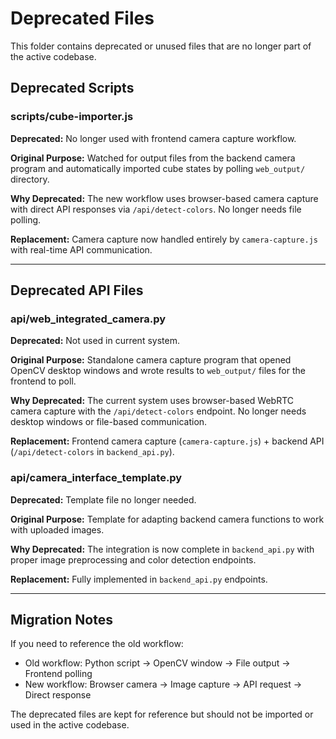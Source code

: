 # Deprecated Files

This folder contains deprecated or unused files that are no longer part of the active codebase.

## Deprecated Scripts

### scripts/cube-importer.js
**Deprecated:** No longer used with frontend camera capture workflow.

**Original Purpose:** Watched for output files from the backend camera program and automatically imported cube states by polling `web_output/` directory.

**Why Deprecated:** The new workflow uses browser-based camera capture with direct API responses via `/api/detect-colors`. No longer needs file polling.

**Replacement:** Camera capture now handled entirely by `camera-capture.js` with real-time API communication.

---

## Deprecated API Files

### api/web_integrated_camera.py
**Deprecated:** Not used in current system.

**Original Purpose:** Standalone camera capture program that opened OpenCV desktop windows and wrote results to `web_output/` files for the frontend to poll.

**Why Deprecated:** The current system uses browser-based WebRTC camera capture with the `/api/detect-colors` endpoint. No longer needs desktop windows or file-based communication.

**Replacement:** Frontend camera capture (`camera-capture.js`) + backend API (`/api/detect-colors` in `backend_api.py`).

### api/camera_interface_template.py
**Deprecated:** Template file no longer needed.

**Original Purpose:** Template for adapting backend camera functions to work with uploaded images.

**Why Deprecated:** The integration is now complete in `backend_api.py` with proper image preprocessing and color detection endpoints.

**Replacement:** Fully implemented in `backend_api.py` endpoints.

---

## Migration Notes

If you need to reference the old workflow:
- Old workflow: Python script → OpenCV window → File output → Frontend polling
- New workflow: Browser camera → Image capture → API request → Direct response

The deprecated files are kept for reference but should not be imported or used in the active codebase.
